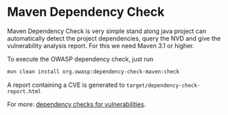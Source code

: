 # Maven Dependency Check
Maven Dependency Check is very simple stand along java project can automatically detect the project dependencies, query the NVD and give the vulnerability analysis report. For this we need Maven 3.1 or higher.

To execute the OWASP dependency check, just run

```sh
mvn clean install org.owasp:dependency-check-maven:check
```

A report containing a CVE is generated to `target/dependency-check-report.html`

For more: 
[dependency checks for vulnerabilities](https://www.triology.de/en/blog-entries/automatic-checks-for-vulnerabilities-in-java-project-dependencies).
